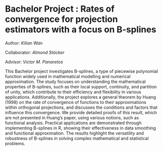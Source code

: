 # Bachelor Project : Rates of convergence for projection estimators with a focus on B-splines

Author: *Kilian Wan*

Collaborator: *Almond Stöcker*

Advisor: *Victor M. Panaretos*

This Bachelor project investigates B-splines, a type of piecewise polynomial function widely used
in mathematical modelling and numerical approximation. The study focuses on understanding
the mathematical properties of B-splines, such as their local support, continuity, and partition of
unity, which contribute to their efficiency and flexibility in various applications. Additionally, the
project explores a general theorem by Huang (1998) on the rate of convergence of functions to
their approximations within orthogonal projections, and discusses the conditions and factors that
influence this convergence. We provide detailed proofs of this result, which are not presented
in Huang’s paper, using various notions, such as functional analysis. Practical applications are
demonstrated through implementing B-splines in R, showing their effectiveness in data smoothing
and functional approximation. The results highlight the versatility and robustness of B-splines in
solving complex mathematical and statistical problems.

